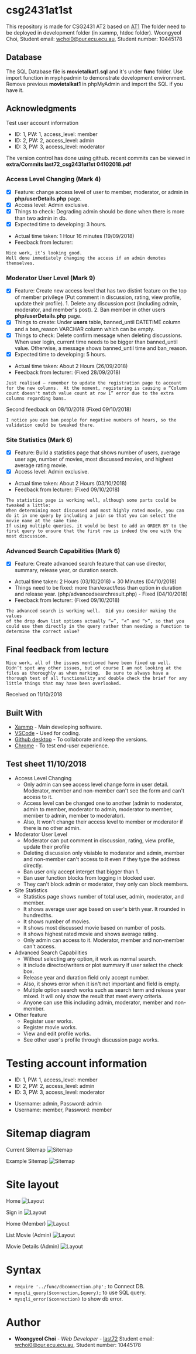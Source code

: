 # csg2431at1st
This repository is made for CSG2431 AT2 based on [AT1](https://github.com/last72/csg2431at1st/releases/tag/v1.0)
The folder need to be deployed in development folder (in xammp, htdoc folder).
Woongyeol Choi, Student email: wchoi0@our.ecu.ecu.au, Student number: 10445178

## Database
The SQL Database file is **movietalkat1.sql** and it's under **func** folder.
Use import function in myphpadmin to demonstrate development environment.
Remove previous **movietalkat1** in phpMyAdmin and import the SQL if you have it.

## Acknowledgments

Test user account information
- ID: 1, PW: 1, access_level: member
- ID: 2, PW: 2, access_level: admin
- ID: 3, PW: 3, access_level: moderator

The version control has done using github. recent commits can be viewed in **extra/Commits last72_csg2431at1st 04102018.pdf**


### Access Level Changing (Mark 4)
- [X] Feature: change access level of user to member, moderator, or admin in **php/userDetails.php** page.
- [X] Access level: Admin exclusive.
- [X] Things to check: Degrading admin should be done when there is more than two admin in db.
- [X] Expected time to developing: 3 hours.
* Actual time taken: 1 Hour 16 minutes (19/09/2018)
* Feedback from lecturer:
```
Nice work, it’s looking good.
Well done immediately changing the access if an admin demotes themselves.
```

### Moderator User Level (Mark 9)
- [X] Feature: Create new access level that has two distint feature on the top of member privilege (Put comment in discussion, rating, view profile, update their profile). 1. Delete any discussion post (including admin, moderator, and member's post). 2. Ban member in other users **php/userDetails.php** page.
- [X] Things to create: Under **users** table, banned_until DATETIME column and a ban_reason VARCHAR column which can be empty.
- [X] Things to check: Delete confirm message when deleting discussions. When user login, current time needs to be bigger than banned_until value. Otherwise, a message shows banned_until time and ban_reason.
- [X] Expected time to developing: 5 hours.
* Actual time taken: About 2 Hours (26/09/2018)
* Feedback from lecturer: (Fixed 28/09/2018)
```
Just realised – remember to update the registration page to account for the new columns.  At the moment, registering is causing a “Column count doesn't match value count at row 1” error due to the extra columns regarding bans.
```

Second feedback on 08/10/2018 (Fixed 09/10/2018)
```
I notice you can ban people for negative numbers of hours, so the validation could be tweaked there.
```

### Site Statistics (Mark 6)
- [X] Feature: Build a statistics page that shows number of users, average user age, number of movies, most discussed movies, and highest average rating movie.
- [X] Access level: Admin exclusive.
* Actual time taken: About 2 Hours (03/10/2018)
* Feedback from lecturer: (Fixed 09/10/2018)
```
The statistics page is working well, although some parts could be tweaked a little:
When determining most discussed and most highly rated movie, you can do it in one query by including a join so that you can select the movie name at the same time.
If using multiple queries, it would be best to add an ORDER BY to the first query to ensure that the first row is indeed the one with the most discussion.
```

### Advanced Search Capabilities (Mark 6)
- [X] Feature: Create advanced search feature that can use director, summary, release year, or duration search.
* Actual time taken: 2 Hours (03/10/2018) + 30 Minutes (04/10/2018)
* Things need to be fixed: more than/exact/less than option in duration and release year. (php/advancedsearchresult.php) - Fixed (04/10/2018)
* Feedback from lecturer: (Fixed 09/10/2018)
```
The advanced search is working well.  Did you consider making the values
of the drop down list options actually “=”, “<” and “>”, so that you could use them directly in the query rather than needing a function to determine the correct value?
```

## Final feedback from lecture
```
Nice work, all of the issues mentioned have been fixed up well.
Didn’t spot any other issues, but of course I am not looking at the files as thoroughly as when marking.  Be sure to always have a thorough test of all functionality and double check the brief for any little things that may have been overlooked.
```
Received on 11/10/2018

## Built With

* [Xammp](https://www.apachefriends.org/index.html) - Main developing software.
* [VSCode](https://code.visualstudio.com/) - Used for coding.
* [Github desktop](https://desktop.github.com/) - To collaborate and keep the versions.
* [Chrome](https://www.google.com/chrome/) - To test end-user experience.

## Test sheet 11/10/2018
* Access Level Changing
  * Only admin can see access level change form in user detail. Moderator, member and non-member can't see the form and can't access to it.
  * Access level can be changed one to another (admin to moderator, admin to member, moderator to admin, moderator to member, member to admin, member to moderator).
  * Also, It won't change their access level to member or moderator if there is no other admin.
* Moderator User Level
  * Moderator can put comment in discussion, rating, view profile, update their profile
  * Deleting discussion only visiable to moderator and admin, member and non-member can't access to it even if they type the address directly.
  * Ban user only accept interget that bigger than 1.
  * Ban user function blocks from logging in blocked user.
  * They can't block admin or moderator, they only can block members.
* Site Statistics
  * Statistics page shows number of total user, admin, moderator, and member.
  * It shows average user age based on user's birth year. It rounded in hundredths.
  * It shows number of movies.
  * It shows most discussed movie based on number of posts.
  * it shows highest rated movie and shows average rating.
  * Only admin can access to it. Moderator, member and non-member can't access.
* Advanced Search Capabilities
  * Without selecting any option, it work as normal search.
  * it include director/writers or plot summary if user select the check box.
  * Release year and duration field only accept number.
  * Also, it shows error when it isn't not important and field is empty.
  * Multiple option search works such as search term and release year mixed. It will only show the result that meet every criteria.
  * Anyone can use this including admin, moderator, member and non-member.
* Other feature
  * Register user works.
  * Register movie works.
  * View and edit profile works.
  * See other user's profile through discussion page works.

# Testing account information
- ID: 1, PW: 1, access_level: member
- ID: 2, PW: 2, access_level: admin
- ID: 3, PW: 3, access_level: moderator
* Username: admin, Password: admin
* Username: member, Password: member
 
# Sitemap diagram
Current Sitemap
![Sitemap](/img/diagram.png?raw=true "Sitemap")

Example Sitemap
![Sitemap](/img/sitemapexample.png?raw=true "exampleSitemap")

# Site layout
Home
![Layout](/img/Layout1.png?raw=true "Layout")

Sign in
![Layout](/img/Layout2.png?raw=true "Layout")

Home (Member)
![Layout](/img/Layout3.png?raw=true "Layout")

List Movie (Admin)
![Layout](/img/Layout4.png?raw=true "Layout")

Movie Details (Admin)
![Layout](/img/Layout5.png?raw=true "Layout")


# Syntax
* ```require '../func/dbconnection.php';``` to Connect DB.
* ```mysqli_query($connection,$query);``` to use SQL query.
* ```mysqli_error($connection)``` to show db error.


# Author

* **Woongyeol Choi** - *Web Developer* - [last72](https://github.com/last72/)
Student email: wchoi0@our.ecu.ecu.au, Student number: 10445178